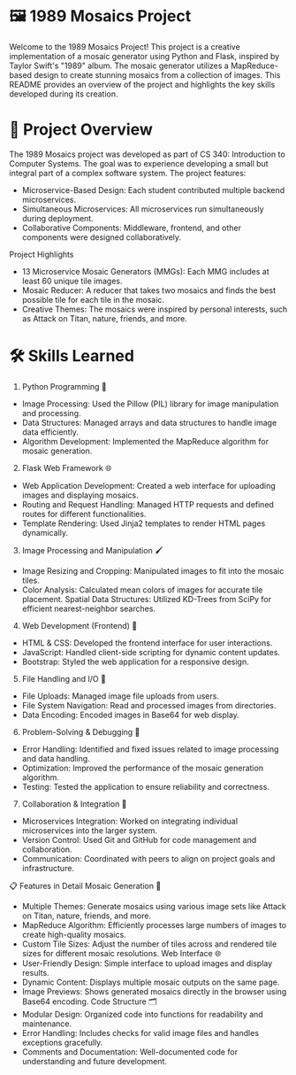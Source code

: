 # 🖼️ 1989 Mosaics Project

Welcome to the 1989 Mosaics Project! This project is a creative implementation of a mosaic generator using Python and Flask, inspired by Taylor Swift's "1989" album. The mosaic generator utilizes a MapReduce-based design to create stunning mosaics from a collection of images. This README provides an overview of the project and highlights the key skills developed during its creation.

# 🎯 Project Overview

The 1989 Mosaics project was developed as part of CS 340: Introduction to Computer Systems. The goal was to experience developing a small but integral part of a complex software system. The project features:
- Microservice-Based Design: Each student contributed multiple backend microservices.
- Simultaneous Microservices: All microservices run simultaneously during deployment.
- Collaborative Components: Middleware, frontend, and other components were designed collaboratively.

Project Highlights
- 13 Microservice Mosaic Generators (MMGs): Each MMG includes at least 60 unique tile images.
- Mosaic Reducer: A reducer that takes two mosaics and finds the best possible tile for each tile in the mosaic.
- Creative Themes: The mosaics were inspired by personal interests, such as Attack on Titan, nature, friends, and more.

# 🛠️ Skills Learned
1. Python Programming 🐍
- Image Processing: Used the Pillow (PIL) library for image manipulation and processing.
- Data Structures: Managed arrays and data structures to handle image data efficiently.
- Algorithm Development: Implemented the MapReduce algorithm for mosaic generation.
2. Flask Web Framework 🌐
- Web Application Development: Created a web interface for uploading images and displaying mosaics.
- Routing and Request Handling: Managed HTTP requests and defined routes for different functionalities.
- Template Rendering: Used Jinja2 templates to render HTML pages dynamically.
3. Image Processing and Manipulation 🖌️
- Image Resizing and Cropping: Manipulated images to fit into the mosaic tiles.
- Color Analysis: Calculated mean colors of images for accurate tile placement.
Spatial Data Structures: Utilized KD-Trees from SciPy for efficient nearest-neighbor searches.
4. Web Development (Frontend) 🎨
- HTML & CSS: Developed the frontend interface for user interactions.
- JavaScript: Handled client-side scripting for dynamic content updates.
- Bootstrap: Styled the web application for a responsive design.
5. File Handling and I/O 📁
- File Uploads: Managed image file uploads from users.
- File System Navigation: Read and processed images from directories.
- Data Encoding: Encoded images in Base64 for web display.
6. Problem-Solving & Debugging 🐞
- Error Handling: Identified and fixed issues related to image processing and data handling.
- Optimization: Improved the performance of the mosaic generation algorithm.
- Testing: Tested the application to ensure reliability and correctness.
7. Collaboration & Integration 🤝
- Microservices Integration: Worked on integrating individual microservices into the larger system.
- Version Control: Used Git and GitHub for code management and collaboration.
- Communication: Coordinated with peers to align on project goals and infrastructure.

📋 Features in Detail
Mosaic Generation 🧩
- Multiple Themes: Generate mosaics using various image sets like Attack on Titan, nature, friends, and more.
- MapReduce Algorithm: Efficiently processes large numbers of images to create high-quality mosaics.
- Custom Tile Sizes: Adjust the number of tiles across and rendered tile sizes for different mosaic resolutions.
Web Interface 🌐
- User-Friendly Design: Simple interface to upload images and display results.
- Dynamic Content: Displays multiple mosaic outputs on the same page.
- Image Previews: Shows generated mosaics directly in the browser using Base64 encoding.
Code Structure 🗂️
- Modular Design: Organized code into functions for readability and maintenance.
- Error Handling: Includes checks for valid image files and handles exceptions gracefully.
- Comments and Documentation: Well-documented code for understanding and future development.